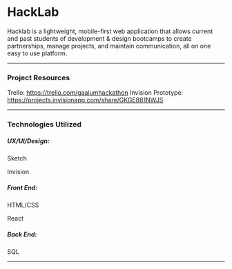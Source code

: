 # HackLab
Hacklab is a lightweight, mobile-first web application that allows current and past students of development & design bootcamps to create partnerships, manage projects, and maintain communication, all on one easy to use platform.
***

### Project Resources
Trello: https://trello.com/gaalumhackathon
Invision Prototype: https://projects.invisionapp.com/share/GKGE881NWJS
***

### Technologies Utilized
##### UX/UI/Design:
Sketch

Invision

##### Front End:
HTML/CSS

React

##### Back End:
SQL
***


